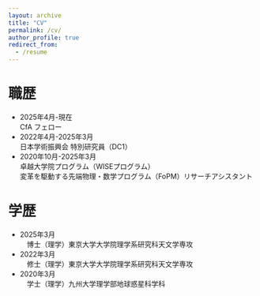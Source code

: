 ```yaml
---
layout: archive
title: "CV"
permalink: /cv/
author_profile: true
redirect_from:
  - /resume
---
```


職歴
======
* 2025年4月-現在 <br> CfA フェロー
* 2022年4月-2025年3月 <br> 日本学術振興会 特別研究員（DC1）
* 2020年10月-2025年3月 <br> 卓越大学院プログラム（WISEプログラム）<br> 変革を駆動する先端物理・数学プログラム（FoPM）リサーチアシスタント


学歴
======
* 2025年3月 <br>　博士（理学）東京大学大学院理学系研究科天文学専攻
* 2022年3月 <br>　修士（理学）東京大学大学院理学系研究科天文学専攻
* 2020年3月 <br>　学士（理学）九州大学理学部地球惑星科学科

<!-- Work experience
======
* Summer 2015: Research Assistant
  * Github University
  * Duties included: Tagging issues
  * Supervisor: Professor Git

* Fall 2015: Research Assistant
  * Github University
  * Duties included: Merging pull requests
  * Supervisor: Professor Hub
   -->
   

<!-- Skills
======
* Skill 1
* Skill 2
  * Sub-skill 2.1
  * Sub-skill 2.2
  * Sub-skill 2.3
* Skill 3 -->

<!-- Publications
======
  <ul>{% for post in site.publications %}
    {% include archive-single-cv.html %}
  {% endfor %}</ul>
  
Talks
======
  <ul>{% for post in site.talks %}
    {% include archive-single-talk-cv.html %}
  {% endfor %}</ul> -->
  
<!-- Teaching
======
  <ul>{% for post in site.teaching %}
    {% include archive-single-cv.html %}
  {% endfor %}</ul> -->
  
<!-- Service and leadership
======
* Currently signed in to 43 different slack teams -->
